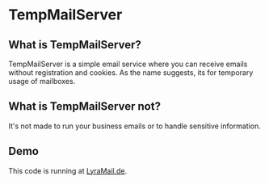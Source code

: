 # TempMailServer

## What is TempMailServer?
TempMailServer is a simple email service where you can receive emails without registration and cookies. As the name suggests, its for temporary usage of mailboxes.

## What is TempMailServer **not**?
It's not made to run your business emails or to handle sensitive information.

## Demo
This code is running at [LyraMail.de](https://lyramail.de).